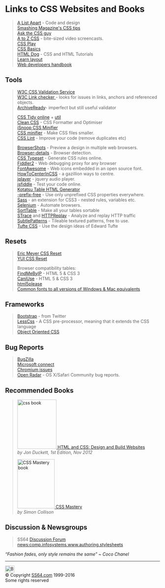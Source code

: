 

<h1>Links to CSS Websites and Books</h1>
<blockquote>
<p><a href="http://www.alistapart.com/">A List Apart</a> - Code and design<br>
<a href="http://coding.smashingmagazine.com/tag/css/">Smashing Magazine's CSS tips</a><br>
<a href="http://askthecssguy.com/">Ask the CSS guy</a><br>
<a href="http://www.atozcss.com/">A to Z CSS</a> - bite-sized video screencasts.<br>
<a href="http://www.cssplay.co.uk/">CSS Play</a><br>
<a href="http://www.cssbasics.com/">CSS Basics</a><br>
<a href="http://htmldog.com/guides/css/">HTML Dog</a> - 
CSS and HTML Tutorials<br>
<a href="http://learnlayout.com/">Learn layout</a><br>
<a href="http://www.alvit.de/handbook/">Web developers handbook</a></p>
</blockquote>
<h2>Tools</h2>

<blockquote>
<p><a href="http://jigsaw.w3.org/css-validator/">W3C CSS Validation Service</a><br>
<a href="https://validator.w3.org/checklink">W3C Link checker </a>- looks for issues in links, anchors and referenced objects.<br>
<a href="http://archiveready.com/">ArchiveReady</a>- imperfect but still useful validator</p>
<p><a href="http://www.csstidyonline.com/">CSS Tidy online</a> + <a href="http://csstidy.sourceforge.net/usage.php">util</a><br>
<a href="http://www.cleancss.com/">Clean CSS</a> - CSS Formatter and Optimiser<br>
<a href="http://isnoop.net/tools/css.php">iSnoop CSS Minifier</a><br>
<a href="http://cssminifier.com/">CSS minifier</a> - Make CSS files smaller.<br>
<a href="http://csslint.net/">CSS Lint</a> - Improve your code (remove duplicates etc)</p>
<p><a href="http://browsershots.org/">BrowserShots</a> - Preview a design in multiple web browsers.<br>
<a href="http://www.browser-details.com/browser-detection/">Browser-details</a> - Browser detection.<br>
<a href="http://csstypeset.com/">CSS Typeset</a> - Generate CSS rules online.<br>
<a href="http://fiddler2.com/">Fiddler2</a> - Web debugging proxy for any browser<br>
<a href="http://fortawesome.github.com/Font-Awesome/">FontAwesome</a> - Web icons embedded in an open source font.<br>
<a href="http://howtocenterincss.com/">HowToCenterInCSS</a> - a gazillion ways to centre.<br>
<a href="http://www.jplayer.org/">jplayer</a> - jquery audio player.<br>
<a href="http://jsfiddle.net/">jsfiddle</a> - Test your code online.<br>
<a href="http://www.askthecssguy.com/kotatsu/index.html">Kotatsu Table HTML Generator</a> <br>
<a href="http://leaverou.github.io/prefixfree/">-prefix-free</a> - Use only unprefixed CSS properties everywhere.<br>
<a href="http://sass-lang.com/">Sass</a> - an extension for CSS3 - nested rules, variables etc.<br>
<a href="http://seleniumhq.org/">Selenium</a> - Automate browsers.<br>
<a href="http://www.kryogenix.org/code/browser/sorttable/">SortTable</a> - Make all your tables sortable<br>
<a href="http://www.microsoft.com/en-us/download/details.aspx?id=7643">STrace</a> and <a href="http://www.microsoft.com/en-us/download/details.aspx?id=3121">HTTPReplay</a> - Analyze and replay HTTP traffic<br>
<a href="http://subtlepatterns.com/">SubtlePatterns</a> -  Tileable textured patterns, free to use.<br>
<a href="http://www.daveliepmann.com/tufte-css/">Tufte CSS</a> - Use the design ideas of Edward Tufte</p>
</blockquote>
<h2>Resets</h2>
<blockquote>
<p><a href="http://meyerweb.com/eric/thoughts/2011/01/03/reset-revisited/">Eric Meyer CSS Reset</a><br>
<a href="http://yuilibrary.com/yui/docs/cssreset/">YUI CSS Reset</a></p>
<p>Browser compatibility tables:<br>
<a href="http://fmbip.com/litmus">FindMeByIP</a> - HTML 5 &amp; CSS 3<br>
<a href="http://caniuse.com/">CaniUse</a> - HTML 5 &amp; CSS 3<br>
<a href="http://html5please.com/">html5please</a><br>
<a href="http://www.ampsoft.net/webdesign-l/WindowsMacFonts.html">Common fonts to all versions of Windows &amp; Mac equivalents</a><br>
</p>
</blockquote>
<h2>Frameworks</h2>
<blockquote>
<p><a href="http://getbootstrap.com/">Bootstrap</a> - from Twitter<br>
<a href="http://lesscss.org/">LessCss</a> - A CSS pre-processor, meaning that it extends the CSS language<br>
<a href="http://oocss.org/">Object Oriented CSS</a><br>
</p>
</blockquote>
<h2>Bug Reports</h2>
<blockquote>
<p><a href="https://bugzilla.mozilla.org/">BugZilla</a><br>
<a href="https://connect.microsoft.com/">Microsoft connect</a><br>
<a href="https://code.google.com/p/chromium/issues/list">Chromium issues</a><br>
<a href="http://openradar.appspot.com/page/1">Open Radar</a> - OS X/Safari Community bug reports.</p>
</blockquote>
<h2> Recommended Books</h2>
<blockquote>
<p><a href="http://www.amazon.com/dp/1118008189?tag=ss64"> <img src="css-html.jpg" alt="css book" width="127" height="160" class="pic"> HTML and CSS: Design and Build Websites</a><br>
<i>by Jon Duckett, 1st Edition, Nov 2012</i></p>
<p><a href="http://www.amazon.com/dp/1430223979?tag=ss64"><img src="css-mastery.jpg" alt="CSS Mastery book" width="121" height="160" class="pic"> CSS Mastery </a><br>
<i>by Simon Collison </i><br>
</p>
</blockquote>

<h2>Discussion &amp; Newsgroups</h2>
<blockquote><p> SS64 <a href="http://ss64.org/"> Discussion Forum</a><br>
<a href="news:comp.infosystems.www.authoring.stylesheets">news:comp.infosystems.www.authoring.stylesheets</a></p>
</blockquote>
<p class="quote"><i>“Fashion fades, only style remains the same” ~ Coco Chanel</i></p><!-- #BeginLibraryItem "/Library/foot_menu.lbi" --><hr>
<div id="bl" class="footer"><a href="css.html#"><img src="../images/top.png" width="30" height="22" alt="Back to the Top"></a></div>
<div id="br" class="footer, tagline">© Copyright <a href="../index.html">SS64.com</a> 1999-2016<br>
Some rights reserved</div><!-- #EndLibraryItem -->
